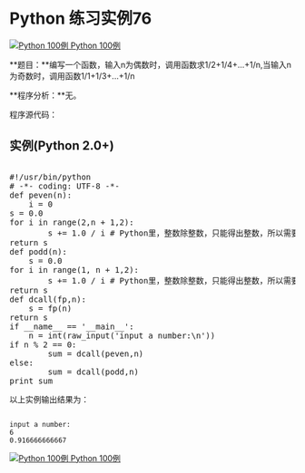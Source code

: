 Python 练习实例76
=============

 [![Python 100例](../images/up.gif)
 Python 100例](python-100-examples.html)


 **题目：**编写一个函数，输入n为偶数时，调用函数求1/2+1/4+...+1/n,当输入n为奇数时，调用函数1/1+1/3+...+1/n

 **程序分析：**无。

 程序源代码：

  实例(Python 2.0+)
---------------

 <pre>

#!/usr/bin/python
# -*- coding: UTF-8 -*-
def peven(n):
    i = 0
s = 0.0
for i in range(2,n + 1,2):
        s += 1.0 / i # Python里，整数除整数，只能得出整数，所以需要使用 浮点数 1.0
return s
def podd(n):
    s = 0.0
for i in range(1, n + 1,2):
        s += 1.0 / i # Python里，整数除整数，只能得出整数，所以需要使用 浮点数 1.0
return s
def dcall(fp,n):
    s = fp(n)
return s
if __name__ == '__main__':
    n = int(raw_input('input a number:\n'))
if n % 2 == 0:
        sum = dcall(peven,n)
else:
        sum = dcall(podd,n)
print sum
</pre>

  以上实例输出结果为：

 
```

input a number:
6
0.916666666667

```

 [![Python 100例](../images/up.gif)
 Python 100例](python-100-examples.html)